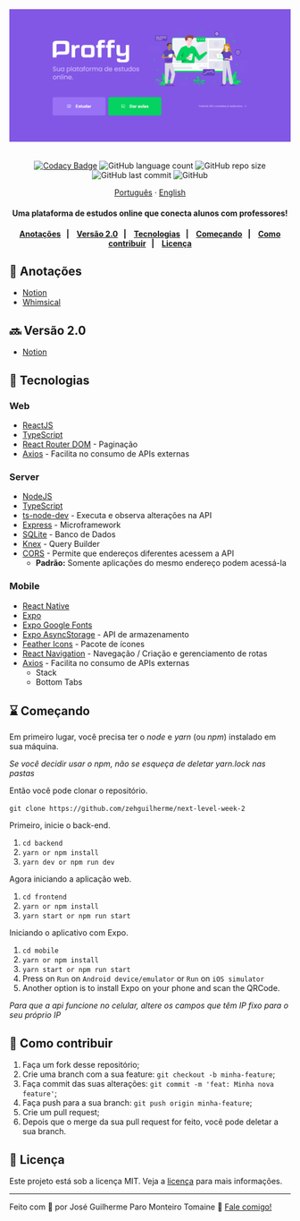 <div align="center">
  <img src="wallpapers/wallpaper-landing-page.PNG" alt="Proffy">
</div>

<br>

<div align="center">

[![Codacy Badge](https://app.codacy.com/project/badge/Grade/ef1b7b4a1b1e46689dfcba30fcd7385d)](https://www.codacy.com/manual/zehguilherme/next-level-week-2?utm_source=github.com&amp;utm_medium=referral&amp;utm_content=zehguilherme/next-level-week-2&amp;utm_campaign=Badge_Grade)
![GitHub language count](https://img.shields.io/github/languages/count/zehguilherme/next-level-week-2?style=flat-square)
![GitHub repo size](https://img.shields.io/github/repo-size/zehguilherme/next-level-week-2)
![GitHub last commit](https://img.shields.io/github/last-commit/zehguilherme/next-level-week-2)
![GitHub](https://img.shields.io/github/license/zehguilherme/next-level-week-2?style=flat-square)

</div>

<div align="center">
  <a href="README.md">Português</a>
  ·
  <a href="README-en.md">English</a>
</div>

<h4 align="center">
    Uma plataforma de estudos online que conecta alunos com professores!
<h4>

<p align="center">
    <a href="#-anotações">Anotações</a>&nbsp;&nbsp;&nbsp;|&nbsp;&nbsp;&nbsp;
    <a href="#-versão-2.0">Versão 2.0</a>&nbsp;&nbsp;&nbsp;|&nbsp;&nbsp;&nbsp;
    <a href="#-tecnologias">Tecnologias</a>&nbsp;&nbsp;&nbsp;|&nbsp;&nbsp;&nbsp;
    <a href="#-começando">Começando</a>&nbsp;&nbsp;&nbsp;|&nbsp;&nbsp;&nbsp;
    <a href="#-como-contribuir">Como contribuir</a>&nbsp;&nbsp;&nbsp;|&nbsp;&nbsp;&nbsp;
    <a href="#-licença">Licença</a>
</p>

## 📑 Anotações

- [Notion](https://www.notion.so/zehguilherme/Next-Level-Week-2-fe323580c8804c98a874114fb3f3eeaa)
- [Whimsical](https://whimsical.com/G1Kf6yE5pWbPbxvdowmgZv@LUSUr8hW5owjZywGDt)

## 🔜 Versão 2.0

- [Notion](https://www.notion.so/Vers-o-2-0-Proffy-eefca1b981694cd0a895613bc6235970)

## 🚀 Tecnologias

### Web

- [ReactJS](https://pt-br.reactjs.org/)
- [TypeScript](https://www.typescriptlang.org/)
- [React Router DOM](https://reactrouter.com/web/guides/quick-start) - Paginação
- [Axios](https://github.com/axios/axios) - Facilita no consumo de APIs externas

### Server

- [NodeJS](https://nodejs.org/pt-br/)
- [TypeScript](https://www.typescriptlang.org/)
- [ts-node-dev](https://www.npmjs.com/package/ts-node-dev) - Executa e observa alterações na API
- [Express](https://expressjs.com/) - Microframework
- [SQLite](https://www.sqlite.org/index.html) - Banco de Dados
- [Knex](http://knexjs.org/) - Query Builder
- [CORS](https://developer.mozilla.org/pt-BR/docs/Web/HTTP/Controle_Acesso_CORS) - Permite que endereços diferentes acessem a API
  - **Padrão:** Somente aplicações do mesmo endereço podem acessá-la

### Mobile

- [React Native](https://reactnative.dev/)
- [Expo](https://expo.io/)
- [Expo Google Fonts](https://github.com/expo/google-fonts)
- [Expo AsyncStorage](https://docs.expo.io/versions/latest/sdk/async-storage/) - API de armazenamento
- [Feather Icons](https://feathericons.com/) - Pacote de ícones
- [React Navigation](https://reactnavigation.org/) - Navegação / Criação e gerenciamento de rotas
- [Axios](https://github.com/axios/axios) - Facilita no consumo de APIs externas
  - Stack
  - Bottom Tabs

## ⌛ Começando

Em primeiro lugar, você precisa ter o *node* e *yarn* (ou *npm*) instalado em sua máquina.

*Se você decidir usar o npm, não se esqueça de deletar yarn.lock nas pastas*

Então você pode clonar o repositório.

`git clone https://github.com/zehguilherme/next-level-week-2`

Primeiro, inicie o back-end.

1. `cd backend`
2. `yarn or npm install`
3. `yarn dev or npm run dev`

Agora iniciando a aplicação web.

1. `cd frontend`
2. `yarn or npm install`
3. `yarn start or npm run start`

Iniciando o aplicativo com Expo.

1. `cd mobile`
2. `yarn or npm install`
3. `yarn start or npm run start`
4. Press on `Run` on `Android device/emulator` or `Run` on `iOS simulator`
5. Another option is to install Expo on your phone and scan the QRCode.

*Para que a api funcione no celular, altere os campos que têm IP fixo para o seu próprio IP*

## 🤔 Como contribuir

1. Faça um fork desse repositório;
2. Crie uma branch com a sua feature: `git checkout -b minha-feature`;
3. Faça commit das suas alterações: `git commit -m 'feat: Minha nova feature'`;
4. Faça push para a sua branch: `git push origin minha-feature`;
5. Crie um pull request;
6. Depois que o merge da sua pull request for feito, você pode deletar a sua branch.

## 📝 Licença

Este projeto está sob a licença MIT. Veja a [licença](LICENSE) para mais informações.

---

Feito com 💟 por José Guilherme Paro Monteiro Tomaine 👋 [Fale comigo!](https://www.linkedin.com/in/jos%C3%A9-guilherme-paro-monteiro-tomaine/)

